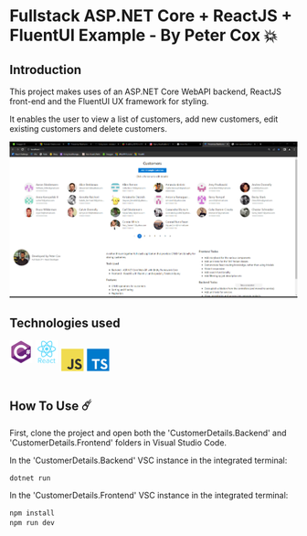# Fullstack ASP.NET Core + ReactJS + FluentUI Example - By Peter Cox 💥

## Introduction

This project makes uses of an ASP.NET Core WebAPI backend, ReactJS front-end and the FluentUI UX framework for styling.

It enables the user to view a list of customers, add new customers, edit existing customers and delete customers.

![Demo](demo.png)

## Technologies used

<div style="display: flex;flex-direction: row;gap:5px">

   <!-- C# Icon -->
   <a href="https://www.w3schools.com/cs/" rel="nofollow"> 
      <img src="https://raw.githubusercontent.com/devicons/devicon/master/icons/csharp/csharp-original.svg" alt="csharp" width="40" height="40" style="max-width: 100%;"> 
   </a>

   <!-- React Icon -->
   <a href="https://reactjs.org/" rel="nofollow"> 
   <img src="https://raw.githubusercontent.com/devicons/devicon/master/icons/react/react-original-wordmark.svg" alt="react" width="40" height="40" style="max-width: 100%;">
    </a>

   <!-- JS Icon -->

<a href="https://developer.mozilla.org/en-US/docs/Web/JavaScript" rel="nofollow"> <img src="https://raw.githubusercontent.com/devicons/devicon/master/icons/javascript/javascript-original.svg" alt="javascript" width="40" height="40" style="max-width: 100%;"></a>

   <!-- TypeScript -->

<a href="https://www.typescriptlang.org/" rel="nofollow"> <img src="https://raw.githubusercontent.com/devicons/devicon/master/icons/typescript/typescript-original.svg" alt="typescript" width="40" height="40" style="max-width: 100%;"> </a>

</div>

## How To Use ☄️

First, clone the project and open both the 'CustomerDetails.Backend' and 'CustomerDetails.Frontend' folders in Visual Studio Code.

In the 'CustomerDetails.Backend' VSC instance in the integrated terminal:

```bash
dotnet run
```

In the 'CustomerDetails.Frontend' VSC instance in the integrated terminal:

```bash
npm install
npm run dev
```

